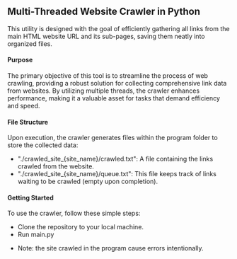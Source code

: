 ## Multi-Threaded Website Crawler in Python
This utility is designed with the goal of efficiently gathering all links from the main HTML website URL 
and its sub-pages, saving them neatly into organized files.

#### Purpose
The primary objective of this tool is to streamline the process of web crawling, providing a robust solution 
for collecting comprehensive link data from websites. By utilizing multiple threads, 
the crawler enhances performance, making it a valuable asset for tasks that demand efficiency and speed.

#### File Structure
Upon execution, the crawler generates files within the program folder to store the collected data:

- "./crawled_site_{site_name}/crawled.txt": A file containing the links crawled from the website.
- "./crawled_site_{site_name}/queue.txt": This file keeps track of links waiting to be crawled 
(empty upon completion).

#### Getting Started
To use the crawler, follow these simple steps:

- Clone the repository to your local machine.
- Run main.py

* Note: the site crawled in the program cause errors intentionally.
